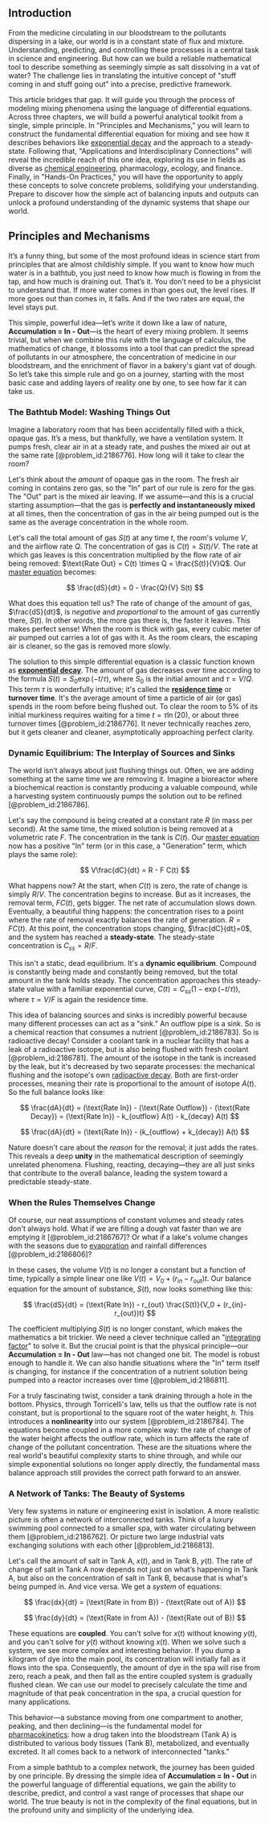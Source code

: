 ## Introduction
From the medicine circulating in our bloodstream to the pollutants dispersing in a lake, our world is in a constant state of flux and mixture. Understanding, predicting, and controlling these processes is a central task in science and engineering. But how can we build a reliable mathematical tool to describe something as seemingly simple as salt dissolving in a vat of water? The challenge lies in translating the intuitive concept of "stuff coming in and stuff going out" into a precise, predictive framework.

This article bridges that gap. It will guide you through the process of modeling mixing phenomena using the language of differential equations. Across three chapters, we will build a powerful analytical toolkit from a single, simple principle. In "Principles and Mechanisms," you will learn to construct the fundamental differential equation for mixing and see how it describes behaviors like [exponential decay](@article_id:136268) and the approach to a steady-state. Following that, "Applications and Interdisciplinary Connections" will reveal the incredible reach of this one idea, exploring its use in fields as diverse as [chemical engineering](@article_id:143389), pharmacology, ecology, and finance. Finally, in "Hands-On Practices," you will have the opportunity to apply these concepts to solve concrete problems, solidifying your understanding. Prepare to discover how the simple act of balancing inputs and outputs can unlock a profound understanding of the dynamic systems that shape our world.

## Principles and Mechanisms

It’s a funny thing, but some of the most profound ideas in science start from principles that are almost childishly simple. If you want to know how much water is in a bathtub, you just need to know how much is flowing in from the tap, and how much is draining out. That’s it. You don’t need to be a physicist to understand that. If more water comes in than goes out, the level rises. If more goes out than comes in, it falls. And if the two rates are equal, the level stays put.

This simple, powerful idea—let’s write it down like a law of nature, **Accumulation = In - Out**—is the heart of every mixing problem. It seems trivial, but when we combine this rule with the language of calculus, the mathematics of change, it blossoms into a tool that can predict the spread of pollutants in our atmosphere, the concentration of medicine in our bloodstream, and the enrichment of flavor in a bakery's giant vat of dough. So let’s take this simple rule and go on a journey, starting with the most basic case and adding layers of reality one by one, to see how far it can take us.

### The Bathtub Model: Washing Things Out

Imagine a laboratory room that has been accidentally filled with a thick, opaque gas. It’s a mess, but thankfully, we have a ventilation system. It pumps fresh, clear air in at a steady rate, and pushes the mixed air out at the same rate [@problem_id:2186776]. How long will it take to clear the room?

Let's think about the *amount* of opaque gas in the room. The fresh air coming in contains zero gas, so the "In" part of our rule is zero for the gas. The "Out" part is the mixed air leaving. If we assume—and this is a crucial starting assumption—that the gas is **perfectly and instantaneously mixed** at all times, then the concentration of gas in the air being pumped out is the same as the average concentration in the whole room.

Let's call the total amount of gas $S(t)$ at any time $t$, the room's volume $V$, and the airflow rate $Q$. The concentration of gas is $C(t) = S(t)/V$. The rate at which gas leaves is this concentration multiplied by the flow rate of air being removed: $\text{Rate Out} = C(t) \times Q = \frac{S(t)}{V}Q$. Our [master equation](@article_id:142465) becomes:

$$
\frac{dS}{dt} = 0 - \frac{Q}{V} S(t)
$$

What does this equation tell us? The rate of change of the amount of gas, $\frac{dS}{dt}$, is *negative* and *proportional* to the amount of gas currently there, $S(t)$. In other words, the more gas there is, the faster it leaves. This makes perfect sense! When the room is thick with gas, every cubic meter of air pumped out carries a lot of gas with it. As the room clears, the escaping air is cleaner, so the gas is removed more slowly.

The solution to this simple differential equation is a classic function known as **[exponential decay](@article_id:136268)**. The amount of gas decreases over time according to the formula $S(t) = S_0 \exp(-t/\tau)$, where $S_0$ is the initial amount and $\tau = V/Q$. This term $\tau$ is wonderfully intuitive; it's called the **[residence time](@article_id:177287)** or **turnover time**. It's the average amount of time a particle of air (or gas) spends in the room before being flushed out. To clear the room to 5% of its initial murkiness requires waiting for a time $t = \tau \ln(20)$, or about three turnover times [@problem_id:2186776]. It never technically reaches zero, but it gets cleaner and cleaner, asymptotically approaching perfect clarity.

### Dynamic Equilibrium: The Interplay of Sources and Sinks

The world isn’t always about just flushing things out. Often, we are adding something at the same time we are removing it. Imagine a bioreactor where a biochemical reaction is constantly producing a valuable compound, while a harvesting system continuously pumps the solution out to be refined [@problem_id:2186786].

Let's say the compound is being created at a constant rate $R$ (in mass per second). At the same time, the mixed solution is being removed at a volumetric rate $F$. The concentration in the tank is $C(t)$. Our [master equation](@article_id:142465) now has a positive "In" term (or in this case, a "Generation" term, which plays the same role):

$$
V\frac{dC}{dt} = R - F C(t)
$$

What happens now? At the start, when $C(t)$ is zero, the rate of change is simply $R/V$. The concentration begins to increase. But as it increases, the removal term, $F C(t)$, gets bigger. The net rate of accumulation slows down. Eventually, a beautiful thing happens: the concentration rises to a point where the rate of removal exactly balances the rate of generation. $R = F C(t)$. At this point, the concentration stops changing, $\frac{dC}{dt}=0$, and the system has reached a **steady-state**. The steady-state concentration is $C_{ss} = R/F$.

This isn't a static, dead equilibrium. It's a **dynamic equilibrium**. Compound is constantly being made and constantly being removed, but the total amount in the tank holds steady. The concentration approaches this steady-state value with a familiar exponential curve, $C(t) = C_{ss} \left(1 - \exp(-t/\tau)\right)$, where $\tau=V/F$ is again the residence time.

This idea of balancing sources and sinks is incredibly powerful because many different processes can act as a "sink." An outflow pipe is a sink. So is a chemical reaction that consumes a nutrient [@problem_id:2186783]. So is radioactive decay! Consider a coolant tank in a nuclear facility that has a leak of a radioactive isotope, but is also being flushed with fresh coolant [@problem_id:2186781]. The amount of the isotope in the tank is increased by the leak, but it's decreased by two separate processes: the mechanical flushing and the isotope's own [radioactive decay](@article_id:141661). Both are first-order processes, meaning their rate is proportional to the amount of isotope $A(t)$. So the full balance looks like:

$$
\frac{dA}{dt} = (\text{Rate In}) - (\text{Rate Outflow}) - (\text{Rate Decay}) = (\text{Rate In}) - k_{outflow} A(t) - k_{decay} A(t)
$$

$$
\frac{dA}{dt} = (\text{Rate In}) - (k_{outflow} + k_{decay}) A(t)
$$

Nature doesn't care about the *reason* for the removal; it just adds the rates. This reveals a deep **unity** in the mathematical description of seemingly unrelated phenomena. Flushing, reacting, decaying—they are all just sinks that contribute to the overall balance, leading the system toward a predictable steady-state.

### When the Rules Themselves Change

Of course, our neat assumptions of constant volumes and steady rates don't always hold. What if we are filling a dough vat faster than we are emptying it [@problem_id:2186767]? Or what if a lake's volume changes with the seasons due to [evaporation](@article_id:136770) and rainfall differences [@problem_id:2186806]?

In these cases, the volume $V(t)$ is no longer a constant but a function of time, typically a simple linear one like $V(t) = V_0 + (r_{in}-r_{out})t$. Our balance equation for the amount of substance, $S(t)$, now looks something like this:

$$
\frac{dS}{dt} = (\text{Rate In}) - r_{out} \frac{S(t)}{V_0 + (r_{in}-r_{out})t}
$$

The coefficient multiplying $S(t)$ is no longer constant, which makes the mathematics a bit trickier. We need a clever technique called an "[integrating factor](@article_id:272660)" to solve it. But the crucial point is that the physical principle—our **Accumulation = In - Out** law—has not changed one bit. The model is robust enough to handle it. We can also handle situations where the "In" term itself is changing, for instance if the concentration of a nutrient solution being pumped into a reactor increases over time [@problem_id:2186811].

For a truly fascinating twist, consider a tank draining through a hole in the bottom. Physics, through Torricelli's law, tells us that the outflow rate is not constant, but is proportional to the square root of the water height, $h$. This introduces a **nonlinearity** into our system [@problem_id:2186784]. The equations become coupled in a more complex way: the rate of change of the water height affects the outflow rate, which in turn affects the rate of change of the pollutant concentration. These are the situations where the real world's beautiful complexity starts to shine through, and while our simple exponential solutions no longer apply directly, the fundamental mass balance approach still provides the correct path forward to an answer.

### A Network of Tanks: The Beauty of Systems

Very few systems in nature or engineering exist in isolation. A more realistic picture is often a network of interconnected tanks. Think of a luxury swimming pool connected to a smaller spa, with water circulating between them [@problem_id:2186762]. Or picture two large industrial vats exchanging solutions with each other [@problem_id:2186813].

Let's call the amount of salt in Tank A, $x(t)$, and in Tank B, $y(t)$. The rate of change of salt in Tank A now depends not just on what’s happening in Tank A, but also on the concentration of salt in Tank B, because that is what's being pumped in. And vice versa. We get a *system* of equations:

$$
\frac{dx}{dt} = (\text{Rate in from B}) - (\text{Rate out of A})
$$

$$
\frac{dy}{dt} = (\text{Rate in from A}) - (\text{Rate out of B})
$$

These equations are **coupled**. You can't solve for $x(t)$ without knowing $y(t)$, and you can't solve for $y(t)$ without knowing $x(t)$. When we solve such a system, we see more complex and interesting behavior. If you dump a kilogram of dye into the main pool, its concentration will initially fall as it flows into the spa. Consequently, the amount of dye in the spa will rise from zero, reach a peak, and then fall as the entire coupled system is gradually flushed clean. We can use our model to precisely calculate the time and magnitude of that peak concentration in the spa, a crucial question for many applications.

This behavior—a substance moving from one compartment to another, peaking, and then declining—is the fundamental model for [pharmacokinetics](@article_id:135986): how a drug taken into the bloodstream (Tank A) is distributed to various body tissues (Tank B), metabolized, and eventually excreted. It all comes back to a network of interconnected "tanks."

From a simple bathtub to a complex network, the journey has been guided by one principle. By dressing the simple idea of **Accumulation = In - Out** in the powerful language of differential equations, we gain the ability to describe, predict, and control a vast range of processes that shape our world. The true beauty is not in the complexity of the final equations, but in the profound unity and simplicity of the underlying idea.
